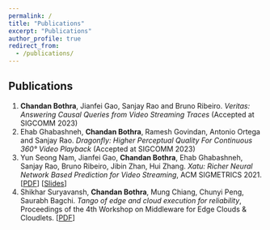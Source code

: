 ```yaml
---
permalink: /
title: "Publications"
excerpt: "Publications"
author_profile: true
redirect_from: 
  - /publications/
---
```


## Publications

1. **Chandan Bothra**, Jianfei Gao, Sanjay Rao and Bruno Ribeiro. *Veritas: Answering Causal Queries from Video Streaming Traces* (Accepted at SIGCOMM 2023)
2. Ehab Ghabashneh, **Chandan Bothra**, Ramesh Govindan, Antonio Ortega and Sanjay Rao. *Dragonfly: Higher Perceptual Quality For Continuous 360° Video Playback* (Accepted at SIGCOMM 2023)
3. Yun Seong Nam, Jianfei Gao, **Chandan Bothra**, Ehab Ghabashneh, Sanjay Rao, Bruno Ribeiro, Jibin Zhan, Hui Zhang. *Xatu: Richer Neural Network Based Prediction for Video Streaming*, ACM SIGMETRICS 2021. \[[PDF](https://dl.acm.org/doi/pdf/10.1145/3491056)\] \[[Slides](https://engineering.purdue.edu/~isl/slides/Xatu-Sigmetrics-2022.pdf)\] 
4. Shikhar Suryavansh, **Chandan Bothra**, Mung Chiang, Chunyi Peng, Saurabh Bagchi. *Tango of edge and cloud execution for reliability*, Proceedings of the 4th Workshop on Middleware for Edge Clouds & Cloudlets. \[[PDF](https://dl.acm.org/doi/pdf/10.1145/3366614.3368103)\]
